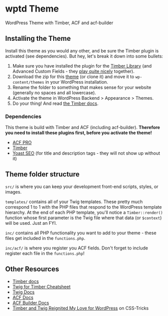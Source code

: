 # wptd Theme

WordPress Theme with Timber, ACF and acf-builder

## Installing the Theme

Install this theme as you would any other, and be sure the Timber plugin is activated (see dependencies). But hey, let's break it down into some bullets:

1. Make sure you have installed the plugin for the [Timber Library](https://wordpress.org/plugins/timber-library/) (and Advanced Custom Fields - they [play quite nicely](http://timber.github.io/timber/#acf-cookbook) together).
2. Download the zip for this [theme](https://github.com/) (or clone it) and move it to `wp-content/themes` in your WordPress installation.
3. Rename the folder to something that makes sense for your website (generally no spaces and all lowercase).
4. Activate the theme in WordPress Backend > Appearance > Themes.
5. Do your thing! And read [the Timber docs](https://timber.github.io/docs/).

### Dependencies

This theme is build with Timber and ACF (including acf-builder). **Therefore you need to install these plugins first, before you activate the theme!**

-  [ACF PRO](https://www.advancedcustomfields.com/pro/)
-  [Timber](https://de.wordpress.org/plugins/timber-library/)
-  [Yoast SEO](https://de.wordpress.org/plugins/wordpress-seo/) (for title and description tags - they will not show up without it)

## Theme folder structure

`src/` is where you can keep your development front-end scripts, styles, or images.

`templates/` contains all of your Twig templates. These pretty much correspond 1 to 1 with the PHP files that respond to the WordPress template hierarchy. At the end of each PHP template, you'll notice a `Timber::render()` function whose first parameter is the Twig file where that data (or `$context`) will be used. Just an FYI.

`inc/` contains all PHP functionality you want to add to your theme - these files get included in the `functions.php`.

`inc/acf/` is where you register you ACF fields. Don't forget to include register each file in the `functions.php`!

## Other Resources

-  [Timber docs](https://timber.github.io/docs/)
-  [Twig for Timber Cheatsheet](http://notlaura.com/the-twig-for-timber-cheatsheet/)
-  [Twig Docs](https://twig.symfony.com/doc/2.x/functions/index.html)
-  [ACF Docs](https://www.advancedcustomfields.com/resources/)
-  [ACF Builder Docs](https://github.com/StoutLogic/acf-builder/wiki)
-  [Timber and Twig Reignited My Love for WordPress](https://css-tricks.com/timber-and-twig-reignited-my-love-for-wordpress/) on CSS-Tricks